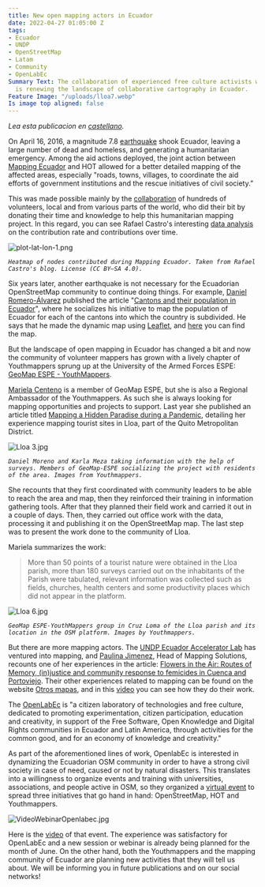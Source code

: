 ```yaml
---
title: New open mapping actors in Ecuador
date: 2022-04-27 01:05:00 Z
tags:
- Ecuador
- UNDP
- OpenStreetMap
- Latam
- Community
- OpenLabEc
Summary Text: The collaboration of experienced free culture activists with new mappers
  is renewing the landscape of collaborative cartography in Ecuador.
Feature Image: "/uploads/lloa7.webp"
Is image top aligned: false
---
```


*Lea esta publicacion en [castellano](https://www.hotosm.org/updates/nuevos-actores-del-mapeo-abierto-en-ecuador/).*

On April 16, 2016, a magnitude 7.8 [earthquake](https://en.wikipedia.org/wiki/2016_Ecuador_earthquake) shook Ecuador, leaving a large number of dead and homeless, and generating a humanitarian emergency. Among the aid actions deployed, the joint action between [Mapping Ecuador](https://www.facebook.com/MappingEcuador/) and HOT allowed for a better detailed mapping of the affected areas, especially "roads, towns, villages, to coordinate the aid efforts of government institutions and the rescue initiatives of civil society.”

This was made possible mainly by the [collaboration](https://www.newyorker.com/news/news-desk/creating-a-map-to-navigate-the-post-earthquake-landscape-in-ecuador) of hundreds of volunteers, local and from various parts of the world, who did their bit by donating their time and knowledge to help this humanitarian mapping project. In this regard, you can see Rafael Castro's interesting [data analysis](https://ruevko.github.io/hexagonal/post/2021/04/16-mapping-ecuador-contribuciones/) on the contribution rate and contributions over time.

![plot-lat-lon-1.png](/uploads/plot-lat-lon-1.png)

*`Heatmap of nodes contributed during Mapping Ecuador. Taken from Rafael Castro's blog. License (CC BY–SA 4.0).`*

Six years later, another earthquake is not necessary for the Ecuadorian OpenStreetMap community to continue doing things. For example, [Daniel Romero-Álvarez](https://twitter.com/Vakdaro) published the article "[Cantons and their population in Ecuador](https://www.romerostories.com/post/cantones-y-su-poblaci%C3%B3n-en-ecuador)", where he socializes his initiative to map the population of Ecuador for each of the cantons into which the country is subdivided. He says that he made the dynamic map using [Leaflet](https://en.wikipedia.org/wiki/Leaflet_(software)), and [here](http://bl.ocks.org/daromero-88/raw/e13d1d425d4419319f8a90bae63a1e17/) you can find the map.

But the landscape of open mapping in Ecuador has changed a bit and now the community of volunteer mappers has grown with a lively chapter of Youthmappers sprung up at the University of the Armed Forces ESPE: [GeoMap ESPE - YouthMappers](https://www.facebook.com/GeoMap-ESPE-YouthMappers-105559118057506).

[Mariela Centeno](https://twitter.com/marielacenteno) is a member of GeoMap ESPE, but she is also a Regional Ambassador of the Youthmappers. As such she is always looking for mapping opportunities and projects to support. Last year she published an article titled [Mapping a Hidden Paradise during a Pandemic](https://www.youthmappers.org/post/mapeando-un-para%C3%ADso-escondido-en-pandemia-mapping-a-hidden-paradise-during-a-pandemic), detailing her experience mapping tourist sites in Lloa, part of the Quito Metropolitan District.

![Lloa 3.jpg](/uploads/Lloa%203.jpg)

*`Daniel Moreno and Karla Meza taking information with the help of surveys. Members of GeoMap-ESPE socializing the project with residents of the area. Images from Youthmappers.`*

She recounts that they first coordinated with community leaders to be able to reach the area and map, then they reinforced their training in information gathering tools. After that they planned their field work and carried it out in a couple of days. Then, they carried out office work with the data, processing it and publishing it on the OpenStreetMap map. The last step was to present the work done to the community of Lloa.

Mariela summarizes the work:

> More than 50 points of a tourist nature were obtained in the Lloa parish, more than 180 surveys carried out on the inhabitants of the Parish were tabulated, relevant information was collected such as fields, churches, health centers and some productivity places which did not appear in the platform.

![Lloa 6.jpg](/uploads/Lloa%206.jpg)

*`GeoMap ESPE-YouthMappers group in Cruz Loma of the Lloa parish and its location in the OSM platform. Images by Youthmappers.`*

But there are more mapping actors. The [UNDP Ecuador Accelerator Lab](https://acceleratorlabs.undp.org/content/acceleratorlabs/en/home/locations/Ecuador.html) has ventured into mapping, and [Paulina Jimenez](https://twitter.com/Paulina_lab_ecu), Head of Mapping Solutions, recounts one of her experiences in the article: [Flowers in the Air: Routes of Memory, (in)justice and community response to femicides in Cuenca and Portoviejo](https://acceleratorlabs.undp.org/content/acceleratorlabs/en/home/blogs/Ecuador-gender-violence-against-women-cartography-ethnography-data-innovation-technology-accelerator.html). Their other experiences related to mapping can be found on the website [Otros mapas](https://www.otrosmapas.org/), and in this [video](https://www.youtube.com/watch?v=Cjdn9vkO9nM) you can see how they do their work.

The [OpenLabEc](https://openlab.ec/) is "a citizen laboratory of technologies and free culture, dedicated to promoting experimentation, citizen participation, education and creativity, in support of the Free Software, Open Knowledge and Digital Rights communities in Ecuador and Latin America, through activities for the common good, and for an economy of knowledge and creativity."

As part of the aforementioned lines of work, OpenlabEc is interested in dynamizing the Ecuadorian OSM community in order to have a strong civil society in case of need, caused or not by natural disasters. This translates into a willingness to organize events and training with universities, associations, and people active in OSM, so they organized a [virtual event](https://openlab.ec/actividad/de-que-trata-openstreet-map-hot-y-youthmappers#no-back) to spread three initiatives that go hand in hand: OpenStreetMap, HOT and Youthmappers.

![VideoWebinarOpenlabec.jpg](/uploads/VideoWebinarOpenlabec.jpg)

Here is the [video](https://www.youtube.com/watch?v=1wOjNvIxlzk) of that event. The experience was satisfactory for OpenLabEc and a new session or webinar is already being planned for the month of June. On the other hand, both the Youthmappers and the mapping community of Ecuador are planning new activities that they will tell us about. We will be informing you in future publications and on our social networks!